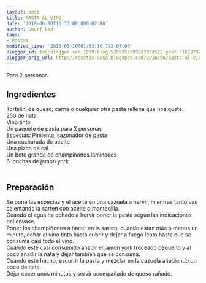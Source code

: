 ```yaml
---
layout: post
title: PASTA AL VINO
date: '2010-06-10T15:33:00.000-07:00'
author: Smurf Dad
tags:
- Pastas
modified_time: '2016-03-16T01:53:10.792-07:00'
blogger_id: tag:blogger.com,1999:blog-5299957599287034512.post-7161873423085187172
blogger_orig_url: http://recetas-desa.blogspot.com/2010/06/pasta-al-vino.html
---
```


Para 2 personas.<br /><a name='more'></a><h2>Ingredientes</h2>Tortelini de queso, carne o cualquier otra pasta rellena que nos guste.<br />250 de nata<br />Vino tinto<br />Un paquete de pasta para 2 personas<br />Especias: Pimienta, sazonador de pasta<br />Una cucharada de aceite<br />Una pizca de sal<br />Un bote grande de champiñones laminados<br />6 lonchas de jamon york<br /><br /><h2>Preparación</h2>Se pone las especias y el aceite en una cazuela a hervir, mientras tanto vas calentando la sarten con aceite o manteqilla.<br />Cuando el agua ha echado a hervir poner la pasta segun las indicaciones del envase.<br />Poner los champiñones a hacer en la sarten, cuando estan más o menos un minuto, echar el vino tinto hasta cubrir y dejar a fuego lento hasta que se consuma casi todo el vino.<br />Cuando este casi consumido añadir el jamon york troceado pequeño y al poco añadir la nata y dejar también que se consuma.<br />Cuando este hecho, escurrir la pasta y mezclar en la cazuela añadiendo un poco de nata.<br />Dejar cocer unos minutos y servir acompañado de queso rañado.